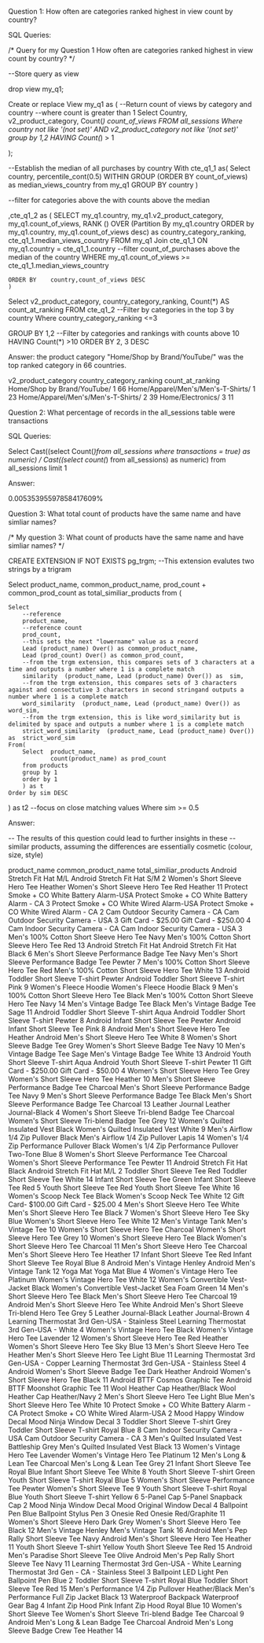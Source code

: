 Question 1: How often are categories ranked highest in view count by country?

SQL Queries:

/* Query for my Question 1
How often are categories ranked highest in view count by country?
*/

--Store query as view

drop view my_q1;

Create or replace View my_q1 as 
(
	--Return count of views by category and country
	--where count is greater than 1
	Select	Country,
			v2_product_category,
			Count(*) count_of_views
	FROM	all_sessions
	Where	country not like '(not set)'
		AND	v2_product_category not like '(not set)'
	group by 1,2
	HAVING 	Count(*) > 1
	
);

--Establish the median of all purchases by country
With cte_q1_1 as(
	Select 		country,
				percentile_cont(0.5) WITHIN GROUP (ORDER BY count_of_views) as median_views_country
	from 		my_q1
	GROUP BY	country
	)

--filter for categories above the with counts above the median

,cte_q1_2 as
(
	SELECT 		my_q1.country,
				my_q1.v2_product_category,
				my_q1.count_of_views,
				RANK () OVER (Partition By my_q1.country ORDER by my_q1.country, my_q1.count_of_views desc) as country_category_ranking,
				cte_q1_1.median_views_country
	FROM		my_q1
	Join		cte_q1_1
	ON			my_q1.country = cte_q1_1.country
	--filter count_of_purchases above the median of the country
	WHERE		my_q1.count_of_views >= cte_q1_1.median_views_country

	ORDER BY	country,count_of_views DESC
	)

Select 	v2_product_category,
		country_category_ranking,
		Count(*) AS count_at_ranking
FROM	cte_q1_2
--Filter by categories in the top 3 by country
Where	country_category_ranking <=3

GROUP BY	1,2
--Filter by categories and rankings with counts above 10
HAVING		Count(*) >10
ORDER BY	2, 3 DESC



Answer: 
the product category "Home/Shop by Brand/YouTube/" was the top ranked category in 66 countries.  


v2_product_category			country_category_ranking	count_at_ranking
Home/Shop by Brand/YouTube/		1				66
Home/Apparel/Men's/Men's-T-Shirts/	1				23
Home/Apparel/Men's/Men's-T-Shirts/	2				39
Home/Electronics/			3				11




Question 2: What percentage of records in the all_sessions table were transactions

SQL Queries:

Select Cast((select Count(*)from all_sessions where transactions = true) as numeric)
/ Cast((select count(*) from all_sessions) as numeric) from all_sessions
limit 1


Answer:

0.00535395597858417609%






Question 3:  What total count of products have the same name and have simliar names?

/* My question 3:
What count of products have the same name and have simliar names?
*/

CREATE EXTENSION IF NOT EXISTS pg_trgm;
--This extension evalutes two strings by a trigram


Select 	product_name, 
		common_product_name,
		prod_count + common_prod_count as total_similiar_products
from 
(

	Select	
		--reference
		product_name,
		--reference count
		prod_count,
		--this sets the next "lowername" value as a record 
		Lead (product_name) Over() as common_product_name,
		Lead (prod_count) Over() as common_prod_count,
		--from the trgm extension, this compares sets of 3 characters at a time and outputs a number where 1 is a complete match
		similarity  (product_name, Lead (product_name) Over()) as  sim,
		--from the trgm extension, this compares sets of 3 characters against and consectutive 3 characters in second stringand outputs a number where 1 is a complete match
		word_similarity  (product_name, Lead (product_name) Over()) as  word_sim,
		--from the trgm extension, this is like word_similarity but is delimited by space and outputs a number where 1 is a complete match
		strict_word_similarity  (product_name, Lead (product_name) Over()) as  strict_word_sim
	From(
		Select 	product_name,
				count(product_name) as prod_count
		from products
		group by 1
		order by 1
		) as t
	Order by sim DESC
) as t2
--focus on close matching values
Where sim >= 0.5





Answer:

-- The results of this question could lead to further insights in these
-- similar products, assuming the differences are essentially cosmetic (colour, size, style)


product_name	common_product_name	total_similiar_products
Android Stretch Fit Hat M/L	Android Stretch Fit Hat S/M	2
Women's Short Sleeve Hero Tee Heather	Women's Short Sleeve Hero Tee Red Heather	11
Protect Smoke + CO White Battery Alarm-USA	Protect Smoke + CO White Battery Alarm - CA	3
Protect Smoke + CO White Wired Alarm-USA	Protect Smoke + CO White Wired Alarm - CA	2
Cam Outdoor Security Camera - CA	Cam Outdoor Security Camera - USA	3
Gift Card - $25.00	Gift Card - $250.00	4
Cam Indoor Security Camera - CA	Cam Indoor Security Camera - USA	3
Men's 100% Cotton Short Sleeve Hero Tee Navy	Men's 100% Cotton Short Sleeve Hero Tee Red	13
Android Stretch Fit Hat	Android Stretch Fit Hat Black	6
Men's Short Sleeve Performance Badge Tee Navy	Men's Short Sleeve Performance Badge Tee Pewter	7
Men's 100% Cotton Short Sleeve Hero Tee Red	Men's 100% Cotton Short Sleeve Hero Tee White	13
Android Toddler Short Sleeve T-shirt Pewter	Android Toddler Short Sleeve T-shirt Pink	9
Women's Fleece Hoodie	Women's Fleece Hoodie Black	9
Men's 100% Cotton Short Sleeve Hero Tee Black	Men's 100% Cotton Short Sleeve Hero Tee Navy	14
Men's Vintage Badge Tee Black	Men's Vintage Badge Tee Sage	11
Android Toddler Short Sleeve T-shirt Aqua	Android Toddler Short Sleeve T-shirt Pewter	8
Android Infant Short Sleeve Tee Pewter	Android Infant Short Sleeve Tee Pink	8
Android Men's Short Sleeve Hero Tee Heather	Android Men's Short Sleeve Hero Tee White	8
Women's Short Sleeve Badge Tee Grey	Women's Short Sleeve Badge Tee Navy	10
Men's Vintage Badge Tee Sage	Men's Vintage Badge Tee White	13
Android Youth Short Sleeve T-shirt Aqua	Android Youth Short Sleeve T-shirt Pewter	11
Gift Card - $250.00	Gift Card - $50.00	4
Women's Short Sleeve Hero Tee Grey	Women's Short Sleeve Hero Tee Heather	10
Men's Short Sleeve Performance Badge Tee Charcoal	Men's Short Sleeve Performance Badge Tee Navy	9
Men's Short Sleeve Performance Badge Tee Black	Men's Short Sleeve Performance Badge Tee Charcoal	13
Leather Journal	Leather Journal-Black	4
Women's Short Sleeve Tri-blend Badge Tee Charcoal	Women's Short Sleeve Tri-blend Badge Tee Grey	12
Women's Quilted Insulated Vest Black	Women's Quilted Insulated Vest White	9
Men's Airflow 1/4 Zip Pullover Black	Men's Airflow 1/4 Zip Pullover Lapis	14
Women's 1/4 Zip Performance Pullover Black	Women's 1/4 Zip Performance Pullover Two-Tone Blue	8
Women's Short Sleeve Performance Tee Charcoal	Women's Short Sleeve Performance Tee Pewter	11
Android Stretch Fit Hat Black	Android Stretch Fit Hat M/L	2
Toddler Short Sleeve Tee Red	Toddler Short Sleeve Tee White	14
Infant Short Sleeve Tee Green	Infant Short Sleeve Tee Red	5
Youth Short Sleeve Tee Red	Youth Short Sleeve Tee White	16
Women's Scoop Neck Tee Black	Women's Scoop Neck Tee White	12
Gift Card- $100.00	Gift Card - $25.00	4
Men's Short Sleeve Hero Tee  White	Men's Short Sleeve Hero Tee Black	7
Women's Short Sleeve Hero Tee Sky Blue	Women's Short Sleeve Hero Tee White	12
Men's Vintage Tank	Men's Vintage Tee	10
Women's Short Sleeve Hero Tee Charcoal	Women's Short Sleeve Hero Tee Grey	10
Women's Short Sleeve Hero Tee Black	Women's Short Sleeve Hero Tee Charcoal	11
Men's Short Sleeve Hero Tee Charcoal	Men's Short Sleeve Hero Tee Heather	17
Infant Short Sleeve Tee Red	Infant Short Sleeve Tee Royal Blue	8
Android Men's Vintage Henley	Android Men's Vintage Tank	12
Yoga Mat	Yoga Mat Blue	4
Women's Vintage Hero Tee Platinum	Women's Vintage Hero Tee White	12
Women's Convertible Vest-Jacket Black	Women's Convertible Vest-Jacket Sea Foam Green	14
Men's Short Sleeve Hero Tee Black	Men's Short Sleeve Hero Tee Charcoal	19
Android Men's Short Sleeve Hero Tee White	Android Men's Short Sleeve Tri-blend Hero Tee Grey	5
Leather Journal-Black	Leather Journal-Brown	4
Learning Thermostat 3rd Gen-USA - Stainless Steel	Learning Thermostat 3rd Gen-USA - White	4
Women's Vintage Hero Tee Black	Women's Vintage Hero Tee Lavender	12
Women's Short Sleeve Hero Tee Red Heather	Women's Short Sleeve Hero Tee Sky Blue	13
Men's Short Sleeve Hero Tee Heather	Men's Short Sleeve Hero Tee Light Blue	11
Learning Thermostat 3rd Gen-USA - Copper	Learning Thermostat 3rd Gen-USA - Stainless Steel	4
Android Women's Short Sleeve Badge Tee Dark Heather	Android Women's Short Sleeve Hero Tee Black	11
Android BTTF Cosmos Graphic Tee	Android BTTF Moonshot Graphic Tee	11
Wool Heather Cap Heather/Black	Wool Heather Cap Heather/Navy	2
Men's Short Sleeve Hero Tee Light Blue	Men's Short Sleeve Hero Tee White	10
Protect Smoke + CO White Battery Alarm - CA	Protect Smoke + CO White Wired Alarm-USA	2
Mood Happy Window Decal	Mood Ninja Window Decal	3
Toddler Short Sleeve T-shirt Grey	Toddler Short Sleeve T-shirt Royal Blue	8
Cam Indoor Security Camera - USA	Cam Outdoor Security Camera - CA	3
Men's Quilted Insulated Vest Battleship Grey	Men's Quilted Insulated Vest Black	13
Women's Vintage Hero Tee Lavender	Women's Vintage Hero Tee Platinum	12
Men's Long & Lean Tee Charcoal	Men's Long & Lean Tee Grey	21
Infant Short Sleeve Tee Royal Blue	Infant Short Sleeve Tee White	8
Youth Short Sleeve T-shirt Green	Youth Short Sleeve T-shirt Royal Blue	5
Women's Short Sleeve Performance Tee Pewter	Women's Short Sleeve Tee	9
Youth Short Sleeve T-shirt Royal Blue	Youth Short Sleeve T-shirt Yellow	6
5-Panel Cap	5-Panel Snapback Cap	2
Mood Ninja Window Decal	Mood Original Window Decal	4
Ballpoint Pen Blue	Ballpoint Stylus Pen	3
Onesie Red	Onesie Red/Graphite	11
Women's Short Sleeve Hero Dark Grey	Women's Short Sleeve Hero Tee Black	12
Men's Vintage Henley	Men's Vintage Tank	16
Android Men's Pep Rally Short Sleeve Tee Navy	Android Men's Short Sleeve Hero Tee Heather	11
Youth Short Sleeve T-shirt Yellow	Youth Short Sleeve Tee Red	15
Android Men's Paradise Short Sleeve Tee Olive	Android Men's Pep Rally Short Sleeve Tee Navy	11
Learning Thermostat 3rd Gen-USA - White	Learning Thermostat 3rd Gen - CA - Stainless Steel	3
Ballpoint LED Light Pen	Ballpoint Pen Blue	2
Toddler Short Sleeve T-shirt Royal Blue	Toddler Short Sleeve Tee Red	15
Men's Performance 1/4 Zip Pullover Heather/Black	Men's Performance Full Zip Jacket Black	13
Waterproof Backpack	Waterproof Gear Bag	4
Infant Zip Hood Pink	Infant Zip Hood Royal Blue	10
Women's Short Sleeve Tee	Women's Short Sleeve Tri-blend Badge Tee Charcoal	9
Android Men's Long & Lean Badge Tee Charcoal	Android Men's Long Sleeve Badge Crew Tee Heather	14
